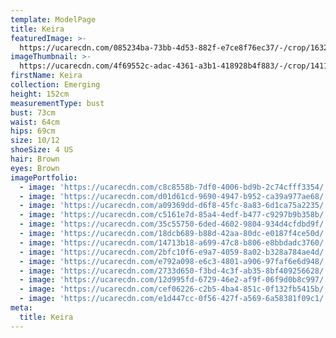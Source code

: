 ```yaml
---
template: ModelPage
title: Keira
featuredImage: >-
  https://ucarecdn.com/085234ba-73bb-4d53-882f-e7ce8f76ec37/-/crop/1632x1106/0,109/-/preview/
imageThumbnail: >-
  https://ucarecdn.com/4f69552c-adac-4361-a3b1-418928b4f883/-/crop/1411x2188/130,73/-/preview/
firstName: Keira
collection: Emerging
height: 152cm
measurementType: bust
bust: 73cm
waist: 64cm
hips: 69cm
size: 10/12
shoeSize: 4 US
hair: Brown
eyes: Brown
imagePortfolio:
  - image: 'https://ucarecdn.com/c8c8558b-7df0-4006-bd9b-2c74cfff3354/'
  - image: 'https://ucarecdn.com/d01d61cd-9690-4947-b952-ca39a977ae68/'
  - image: 'https://ucarecdn.com/a09369dd-d6f8-45fc-8a83-6d1ca75a2235/'
  - image: 'https://ucarecdn.com/c5161e7d-85a4-4edf-b477-c9297b9b358b/'
  - image: 'https://ucarecdn.com/35c55750-6ded-4602-9804-934d4cfdbd9f/'
  - image: 'https://ucarecdn.com/18dcb689-b88d-42aa-80dc-e0187f4ce50d/'
  - image: 'https://ucarecdn.com/14713b18-a699-47c8-b806-e8bbdadc3760/'
  - image: 'https://ucarecdn.com/2bfc10f6-e9a7-4059-8a02-b328a784ae4d/'
  - image: 'https://ucarecdn.com/e792a098-e6c3-4801-a906-97faf6e6d948/'
  - image: 'https://ucarecdn.com/2733d650-f3bd-4c3f-ab35-8bf409256628/'
  - image: 'https://ucarecdn.com/12d995fd-6729-46e2-af9f-06f9d0b8c997/'
  - image: 'https://ucarecdn.com/cef06226-c2b5-4ba4-851c-0f132fb5415b/'
  - image: 'https://ucarecdn.com/e1d447cc-0f56-427f-a569-6a58381f09c1/'
meta:
  title: Keira
---
```


